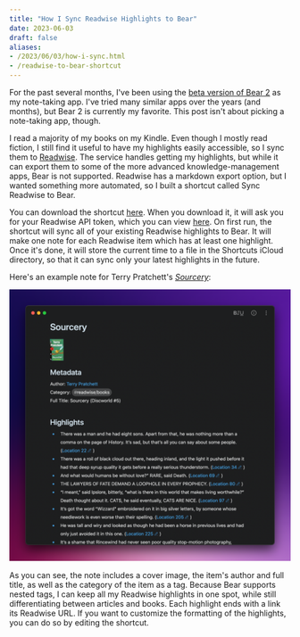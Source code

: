 ```yaml
---
title: "How I Sync Readwise Highlights to Bear"
date: 2023-06-03
draft: false
aliases:
- /2023/06/03/how-i-sync.html
- /readwise-to-bear-shortcut
---
```


For the past several months, I've been using the [beta version of Bear 2](https://beta.bear.app/t/the-bear-2-beta-is-here/9115) as my note-taking app. I've tried many similar apps over the years (and months), but Bear 2 is currently my favorite. This post isn't about picking a note-taking app, though.

I read a majority of my books on my Kindle. Even though I mostly read fiction, I still find it useful to have my highlights easily accessible, so I sync them to [Readwise](https://readwise.io). The service handles getting my highlights, but while it can export them to some of the more advanced knowledge-management apps, Bear is not supported. Readwise has a markdown export option, but I wanted something more automated, so I built a shortcut called Sync Readwise to Bear.

You can download the shortcut [here](https://www.icloud.com/shortcuts/44fab0b31b424fd4a9559003b1cae8ac). When you download it, it will ask you for your Readwise API token, which you can view [here](https://readwise.io/access_token). On first run, the shortcut will sync all of your existing Readwise highlights to Bear. It will make one note for each Readwise item which has at least one highlight. Once it's done, it will store the current time to a file in the Shortcuts iCloud directory, so that it can sync only your latest highlights in the future.

Here's an example note for Terry Pratchett's [*Sourcery*](https://bookshop.org/p/books/sourcery-terry-pratchett/454117?ean=9780062225726):

![Sourcery note](sourcery.png)

As you can see, the note includes a cover image, the item's author and full title, as well as the category of the item as a tag. Because Bear supports nested tags, I can keep all my Readwise highlights in one spot, while still differentiating between articles and books. Each highlight ends with a link its Readwise URL. If you want to customize the formatting of the highlights, you can do so by editing the shortcut.
